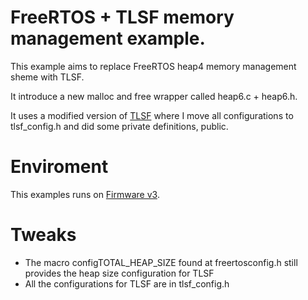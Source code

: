 # FreeRTOS + TLSF memory management example.

This example aims to replace FreeRTOS heap4 memory management sheme with TLSF.

It introduce a new malloc and free wrapper called heap6.c + heap6.h.

It uses a modified version of [TLSF](https://github.com/mattconte/tlsf) where I move all configurations to tlsf_config.h and did some private definitions, public.

# Enviroment

This examples runs on [Firmware v3](https://github.com/epernia/firmware_v3).

# Tweaks

* The macro configTOTAL_HEAP_SIZE found at freertosconfig.h still provides the heap size configuration for TLSF
* All the configurations for TLSF are in tlsf_config.h

